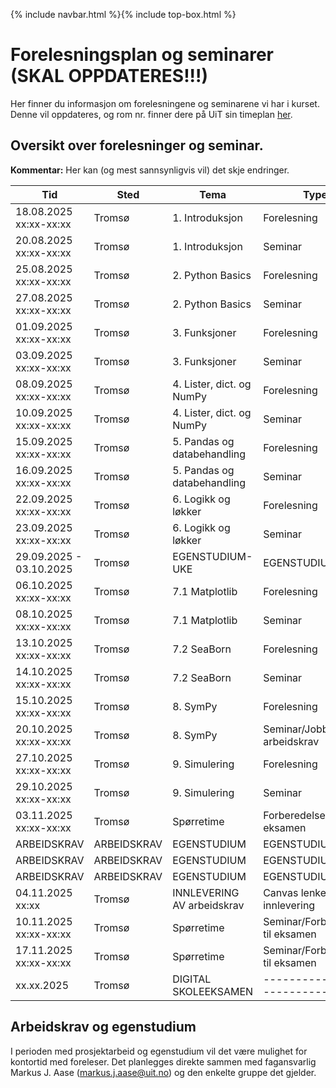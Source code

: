 {% include navbar.html %}{% include top-box.html %}
# Forelesningsplan og seminarer (SKAL OPPDATERES!!!)
Her finner du informasjon om forelesningene og seminarene vi har i kurset.
Denne vil oppdateres, og rom nr. finner dere på UiT sin timeplan [her](https://timeplan.uit.no/emne_timeplan.php?sem=25v&module=SOK-3023-1).


## Oversikt over forelesninger og seminar.
**Kommentar:** Her kan (og mest sannsynligvis vil) det skje endringer.

| Tid            | Sted             | Tema               |Type               |
|----------------|------------------|--------------------|--------------------|
| 18.08.2025 xx:xx-xx:xx   |Tromsø  |1. Introduksjon |Forelesning|
| 20.08.2025 xx:xx-xx:xx   |Tromsø  |1. Introduksjon |Seminar|
| 25.08.2025 xx:xx-xx:xx   |Tromsø  |2. Python Basics |Forelesning|
| 27.08.2025 xx:xx-xx:xx   |Tromsø  |2. Python Basics |Seminar|
| 01.09.2025 xx:xx-xx:xx   |Tromsø  |3. Funksjoner    |Forelesning|
| 03.09.2025 xx:xx-xx:xx   |Tromsø  |3. Funksjoner    |Seminar|
| 08.09.2025 xx:xx-xx:xx   |Tromsø  |4. Lister, dict. og NumPy |Forelesning|
| 10.09.2025 xx:xx-xx:xx   |Tromsø  |4. Lister, dict. og NumPy |Seminar|
| 15.09.2025 xx:xx-xx:xx   |Tromsø  |5. Pandas og databehandling |Forelesning|
| 16.09.2025 xx:xx-xx:xx   |Tromsø  |5. Pandas og databehandling |Seminar|
| 22.09.2025 xx:xx-xx:xx   |Tromsø  |6. Logikk og løkker  |Forelesning|
| 23.09.2025 xx:xx-xx:xx   |Tromsø  |6. Logikk og løkker  |Seminar|
| 29.09.2025 - 03.10.2025  |Tromsø  |EGENSTUDIUM-UKE |EGENSTUDIUM-UKE |
| 06.10.2025 xx:xx-xx:xx   |Tromsø  |7.1 Matplotlib  |Forelesning|
| 08.10.2025 xx:xx-xx:xx   |Tromsø  |7.1 Matplotlib  |Seminar|
| 13.10.2025 xx:xx-xx:xx   |Tromsø  |7.2 SeaBorn  |Forelesning|
| 14.10.2025 xx:xx-xx:xx   |Tromsø  |7.2 SeaBorn  |Seminar|
| 15.10.2025 xx:xx-xx:xx   |Tromsø  |8. SymPy  |Forelesning|
| 20.10.2025 xx:xx-xx:xx   |Tromsø  |8. SymPy  |Seminar/Jobbe med arbeidskrav|
| 27.10.2025 xx:xx-xx:xx   |Tromsø  |9. Simulering  |Forelesning|
| 29.10.2025 xx:xx-xx:xx   |Tromsø  |9. Simulering  |Seminar|
| 03.11.2025 xx:xx-xx:xx   |Tromsø  |Spørretime |Forberedelse til eksamen |
|ARBEIDSKRAV|ARBEIDSKRAV|EGENSTUDIUM|EGENSTUDIUM|
|ARBEIDSKRAV|ARBEIDSKRAV|EGENSTUDIUM|EGENSTUDIUM|
|ARBEIDSKRAV|ARBEIDSKRAV|EGENSTUDIUM|EGENSTUDIUM|
| 04.11.2025  xx:xx       |Tromsø  |INNLEVERING AV arbeidskrav |Canvas lenke for innlevering |
| 10.11.2025 xx:xx-xx:xx  |Tromsø  |Spørretime |Seminar/Forberedelse til eksamen |
| 17.11.2025 xx:xx-xx:xx  |Tromsø  |Spørretime |Seminar/Forberedelse til eksamen |
| xx.xx.2025              |Tromsø  | DIGITAL SKOLEEKSAMEN      |-----------------------------|

## Arbeidskrav og egenstudium
I perioden med prosjektarbeid og egenstudium vil det være mulighet for kontortid med foreleser. Det planlegges direkte sammen med fagansvarlig Markus J. Aase (markus.j.aase@uit.no) og den enkelte gruppe det gjelder.
